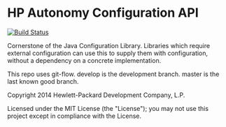 # HP Autonomy Configuration API

[![Build Status](https://travis-ci.org/hpautonomy/java-configuration-api.svg?branch=master)](https://travis-ci.org/hpautonomy/java-configuration-api)

Cornerstone of the Java Configuration Library.  Libraries which require external configuration can use this to supply them with configuration, without a dependency on a concrete implementation.

This repo uses git-flow. develop is the development branch. master is the last known good branch.

Copyright 2014 Hewlett-Packard Development Company, L.P.

Licensed under the MIT License (the "License"); you may not use this project except in compliance with the License.